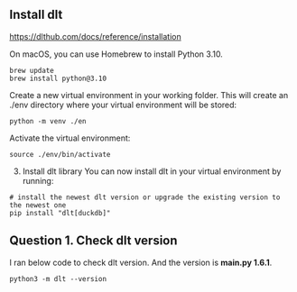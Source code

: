 ## Install dlt

https://dlthub.com/docs/reference/installation


On macOS, you can use Homebrew to install Python 3.10.
```ssh
brew update
brew install python@3.10
```

Create a new virtual environment in your working folder. This will create an ./env directory where your virtual environment will be stored:
```ssh
python -m venv ./en
```

Activate the virtual environment:
```ssh
source ./env/bin/activate
```

3. Install dlt library
You can now install dlt in your virtual environment by running:

```ssh
# install the newest dlt version or upgrade the existing version to the newest one
pip install "dlt[duckdb]"
```


## Question 1. Check dlt version
I ran below code to check dlt version. And the version is **__main__.py 1.6.1**.
```ssh
python3 -m dlt --version
```

